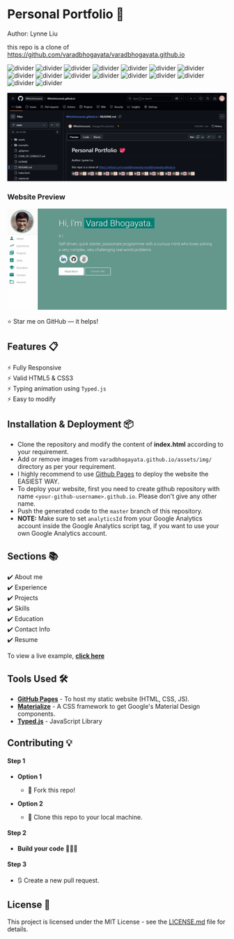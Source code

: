 # Personal Portfolio 💖   
Author: Lynne Liu

this repo is a clone of
https://github.com/varadbhogayata/varadbhogayata.github.io

![divider](https://img.shields.io/badge/✿-✿-pink)
![divider](https://img.shields.io/badge/✨-✨-ffe4e1)
![divider](https://img.shields.io/badge/✿-✿-pink)
![divider](https://img.shields.io/badge/✨-✨-ffe4e1)
![divider](https://img.shields.io/badge/✿-✿-pink)
![divider](https://img.shields.io/badge/✨-✨-ffe4e1)
![divider](https://img.shields.io/badge/✿-✿-pink)
![divider](https://img.shields.io/badge/✨-✨-ffe4e1)
![divider](https://img.shields.io/badge/✿-✿-pink)
![divider](https://img.shields.io/badge/✨-✨-ffe4e1)
![divider](https://img.shields.io/badge/✿-✿-pink)
![divider](https://img.shields.io/badge/✨-✨-ffe4e1)
![divider](https://img.shields.io/badge/✿-✿-pink)
![divider](https://img.shields.io/badge/✨-✨-ffe4e1)
![divider](https://img.shields.io/badge/✿-✿-pink)
![divider](https://img.shields.io/badge/✨-✨-ffe4e1)

![readme_screenshot](images/readme_screenshot.png)  

### Website Preview
<p align="center"> 
  <kbd>
    <a href="https://varadbhogayata.github.io" target="_blank"><img src="examples/preview.gif">
  </a>
  </kbd>
</p>

:star: Star me on GitHub — it helps!

## Features 📋
⚡️ Fully Responsive\
⚡️ Valid HTML5 & CSS3\
⚡️ Typing animation using `Typed.js`\
⚡️ Easy to modify

## Installation & Deployment 📦
- Clone the repository and modify the content of <b>index.html</b> according to your requirement.
- Add or remove images from `varadbhogayata.github.io/assets/img/` directory as per your requirement.
- I highly recommend to use [Github Pages](https://create-react-app.dev/docs/deployment/#github-pages) to deploy the website the EASIEST WAY.
- To deploy your website, first you need to create github repository with name `<your-github-username>.github.io`. Please don't give any other name.
- Push the generated code to the `master` branch of this repository.
- <b>NOTE:</b> Make sure to set `analyticsId` from your Google Analytics account inside the Google Analytics script tag, if you want to use your own Google Analytics account.

## Sections 📚
✔️ About me\
✔️ Experience\
✔️ Projects \
✔️ Skills \
✔️ Education\
✔️ Contact Info\
✔️ Resume

To view a live example, **[click here](https://varadbhogayata.github.io/)**

## Tools Used 🛠️
* [<b>GitHub Pages</b>](https://create-react-app.dev/docs/deployment/#github-pages) - To host my static website (HTML, CSS, JS).
* [<b>Materialize</b>](https://materializecss.com/) - A CSS framework to get Google's Material Design components.
* [<b>Typed.js</b>](https://mattboldt.com/demos/typed-js/) - JavaScript Library

## Contributing 💡
#### Step 1

- **Option 1**
    - 🍴 Fork this repo!

- **Option 2**
    - 👯 Clone this repo to your local machine.


#### Step 2

- **Build your code** 🔨🔨🔨

#### Step 3

- 🔃 Create a new pull request.

## License 📄
This project is licensed under the MIT License - see the [LICENSE.md](./LICENSE) file for details.
